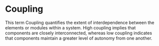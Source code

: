 # Coupling

This term Coupling quantifies the extent of interdependence between the elements or modules within a system. High coupling implies that components are closely interconnected, whereas low coupling indicates that components maintain a greater level of autonomy from one another.